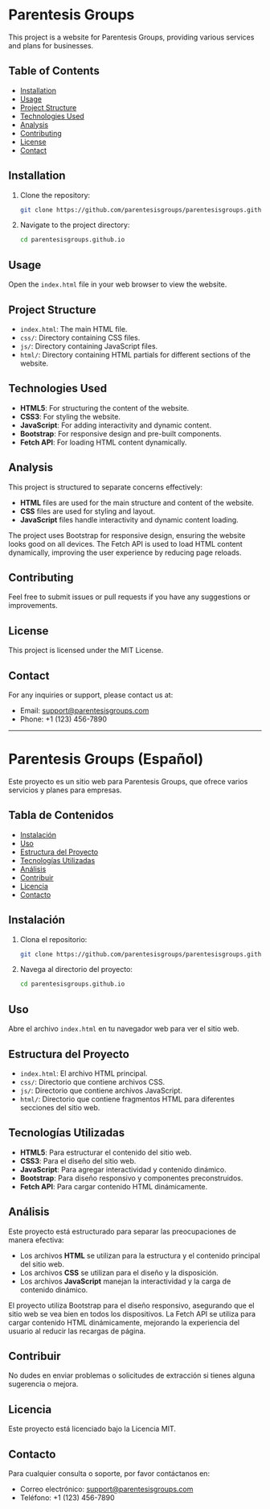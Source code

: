 # Parentesis Groups

This project is a website for Parentesis Groups, providing various services and plans for businesses.

## Table of Contents

- [Installation](#installation)
- [Usage](#usage)
- [Project Structure](#project-structure)
- [Technologies Used](#technologies-used)
- [Analysis](#analysis)
- [Contributing](#contributing)
- [License](#license)
- [Contact](#contact)

## Installation

1. Clone the repository:
   ```bash
   git clone https://github.com/parentesisgroups/parentesisgroups.github.io.git
   ```
2. Navigate to the project directory:
   ```bash
   cd parentesisgroups.github.io
   ```

## Usage

Open the `index.html` file in your web browser to view the website.

## Project Structure

- `index.html`: The main HTML file.
- `css/`: Directory containing CSS files.
- `js/`: Directory containing JavaScript files.
- `html/`: Directory containing HTML partials for different sections of the website.

## Technologies Used

- **HTML5**: For structuring the content of the website.
- **CSS3**: For styling the website.
- **JavaScript**: For adding interactivity and dynamic content.
- **Bootstrap**: For responsive design and pre-built components.
- **Fetch API**: For loading HTML content dynamically.

## Analysis

This project is structured to separate concerns effectively:

- **HTML** files are used for the main structure and content of the website.
- **CSS** files are used for styling and layout.
- **JavaScript** files handle interactivity and dynamic content loading.

The project uses Bootstrap for responsive design, ensuring the website looks good on all devices. The Fetch API is used to load HTML content dynamically, improving the user experience by reducing page reloads.

## Contributing

Feel free to submit issues or pull requests if you have any suggestions or improvements.

## License

This project is licensed under the MIT License.

## Contact

For any inquiries or support, please contact us at:

- Email: support@parentesisgroups.com
- Phone: +1 (123) 456-7890

---

# Parentesis Groups (Español)

Este proyecto es un sitio web para Parentesis Groups, que ofrece varios servicios y planes para empresas.

## Tabla de Contenidos

- [Instalación](#instalación)
- [Uso](#uso)
- [Estructura del Proyecto](#estructura-del-proyecto)
- [Tecnologías Utilizadas](#tecnologías-utilizadas)
- [Análisis](#análisis)
- [Contribuir](#contribuir)
- [Licencia](#licencia)
- [Contacto](#contacto)

## Instalación

1. Clona el repositorio:
   ```bash
   git clone https://github.com/parentesisgroups/parentesisgroups.github.io.git
   ```
2. Navega al directorio del proyecto:
   ```bash
   cd parentesisgroups.github.io
   ```

## Uso

Abre el archivo `index.html` en tu navegador web para ver el sitio web.

## Estructura del Proyecto

- `index.html`: El archivo HTML principal.
- `css/`: Directorio que contiene archivos CSS.
- `js/`: Directorio que contiene archivos JavaScript.
- `html/`: Directorio que contiene fragmentos HTML para diferentes secciones del sitio web.

## Tecnologías Utilizadas

- **HTML5**: Para estructurar el contenido del sitio web.
- **CSS3**: Para el diseño del sitio web.
- **JavaScript**: Para agregar interactividad y contenido dinámico.
- **Bootstrap**: Para diseño responsivo y componentes preconstruidos.
- **Fetch API**: Para cargar contenido HTML dinámicamente.

## Análisis

Este proyecto está estructurado para separar las preocupaciones de manera efectiva:

- Los archivos **HTML** se utilizan para la estructura y el contenido principal del sitio web.
- Los archivos **CSS** se utilizan para el diseño y la disposición.
- Los archivos **JavaScript** manejan la interactividad y la carga de contenido dinámico.

El proyecto utiliza Bootstrap para el diseño responsivo, asegurando que el sitio web se vea bien en todos los dispositivos. La Fetch API se utiliza para cargar contenido HTML dinámicamente, mejorando la experiencia del usuario al reducir las recargas de página.

## Contribuir

No dudes en enviar problemas o solicitudes de extracción si tienes alguna sugerencia o mejora.

## Licencia

Este proyecto está licenciado bajo la Licencia MIT.

## Contacto

Para cualquier consulta o soporte, por favor contáctanos en:

- Correo electrónico: support@parentesisgroups.com
- Teléfono: +1 (123) 456-7890
